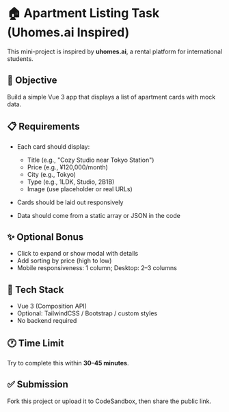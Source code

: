 # 🏠 Apartment Listing Task (Uhomes.ai Inspired)

This mini-project is inspired by **uhomes.ai**, a rental platform for international students.

## 🎯 Objective

Build a simple Vue 3 app that displays a list of apartment cards with mock data.

## 📋 Requirements

- Each card should display:
  - Title (e.g., "Cozy Studio near Tokyo Station")
  - Price (e.g., ¥120,000/month)
  - City (e.g., Tokyo)
  - Type (e.g., 1LDK, Studio, 2B1B)
  - Image (use placeholder or real URLs)

- Cards should be laid out responsively
- Data should come from a static array or JSON in the code

## ✨ Optional Bonus

- Click to expand or show modal with details
- Add sorting by price (high to low)
- Mobile responsiveness: 1 column; Desktop: 2–3 columns

## 🧰 Tech Stack

- Vue 3 (Composition API)
- Optional: TailwindCSS / Bootstrap / custom styles
- No backend required

## 🕐 Time Limit

Try to complete this within **30–45 minutes**.

## ✅ Submission

Fork this project or upload it to CodeSandbox, then share the public link.
